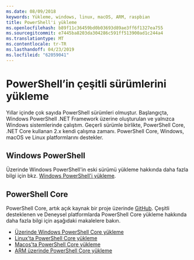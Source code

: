 ```yaml
---
ms.date: 08/09/2018
keywords: Yükleme, windows, linux, macOS, ARM, raspbian
title: PowerShell'i yükleme
ms.openlocfilehash: b89f11c36459bd0b03693d89ae3ff6f1327ea755
ms.sourcegitcommit: e7445ba8203da304286c591ff513900ad1c244a4
ms.translationtype: MT
ms.contentlocale: tr-TR
ms.lasthandoff: 04/23/2019
ms.locfileid: "62059041"
---
```

# <a name="installing-various-versions-of-powershell"></a>PowerShell’in çeşitli sürümlerini yükleme

Yıllar içinde çok sayıda PowerShell sürümleri olmuştur. Başlangıçta, Windows PowerShell .NET Framework üzerine oluşturulan ve yalnızca Windows sistemlerinde çalıştım. Geçerli sürümle birlikte, PowerShell Core, .NET Core kullanan 2.x kendi çalışma zamanı. PowerShell Core, Windows, macOS ve Linux platformlarını destekler.

## <a name="windows-powershell"></a>Windows PowerShell

Üzerinde Windows PowerShell'in eski sürümü yükleme hakkında daha fazla bilgi için bkz. [Windows PowerShell'i yükleme](installing-windows-powershell.md).

## <a name="powershell-core"></a>PowerShell Core

PowerShell Core, artık açık kaynak bir proje üzerinde [GitHub](https://github.com/powershell/powershell).
Çeşitli desteklenen ve Deneysel platformlarda PowerShell Core yükleme hakkında daha fazla bilgi için aşağıdaki makalelere bakın.

- [Üzerinde Windows PowerShell Core yükleme](Installing-PowerShell-Core-on-Windows.md)
- [Linux'ta PowerShell Core yükleme](Installing-PowerShell-Core-on-Linux.md)
- [Macos'ta PowerShell Core yükleme](Installing-PowerShell-Core-on-macOS.md)
- [ARM üzerinde PowerShell Core yükleme](PowerShell-Core-on-ARM.md)
